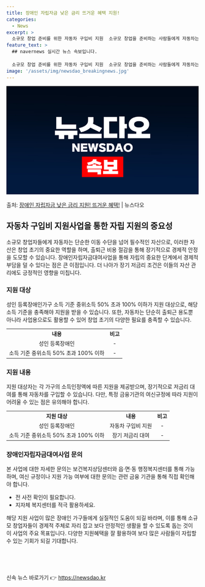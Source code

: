 ```yaml
---
title: 장애인 자립자금 낮은 금리 뜨거운 혜택 지원!
categories:
  - News
excerpt: >
  소규모 창업 준비를 위한 자동차 구입비 지원  소규모 창업을 준비하는 사람들에게 자동차는 필수적인 도구입니다…
feature_text: >
  ## navernews 실시간 뉴스 속보입니다.

  소규모 창업 준비를 위한 자동차 구입비 지원  소규모 창업을 준비하는 사람들에게 자동차는 필수적인 도구입니다…
image: '/assets/img/newsdao_breakingnews.jpg'
---
```


![뉴스다오 속보](/assets/img/newsdao_breakingnews.jpg)

<p>출처: <a href="https://newsdao.kr/4624" rel="dofollow">장애인 자립자금 낮은 금리 지원! 뜨거운 혜택!</a> | 뉴스다오</p>

<h2 data-ke-size="size26">자동차 구입비 지원사업을 통한 자립 지원의 중요성</h2>
<p data-ke-size="size16">소규모 창업자들에게 자동차는 단순한 이동 수단을 넘어 필수적인 자산으로, 이러한 자산은 창업 초기의 중요한 역할을 하며, 출퇴근 비용 절감을 통해 장기적으로 경제적 안정을 도모할 수 있습니다. 장애인자립자금대여사업을 통해 자립의 중요한 단계에서 경제적 부담을 덜 수 있다는 점은 큰 이점입니다. 더 나아가 장기 저금리 조건은 이들의 자산 관리에도 긍정적인 영향을 미칩니다.</p>

<h3 data-ke-size="size24">지원 대상</h3>
<p data-ke-size="size16">성인 등록장애인가구 소득 기준 중위소득 50% 초과 100% 이하가 지원 대상으로, 해당 소득 기준을 충족해야 지원을 받을 수 있습니다. 또한, 자동차는 단순히 출퇴근 용도뿐 아니라 사업용으로도 활용할 수 있어 창업 초기의 다양한 필요를 충족할 수 있습니다.</p>

<table>
  <tr>
    <td style="text-align: center; height: 17px;"><b>내용</b></td>
    <td style="text-align: center; height: 17px;"><b>비고</b></td>
  </tr>
  <tr>
    <td style="text-align: center; height: 17px;">성인 등록장애인</td>
    <td style="text-align: center; height: 17px;">- </td>
  </tr>
  <tr>
    <td style="text-align: center; height: 17px;">소득 기준 중위소득 50% 초과 100% 이하</td>
    <td style="text-align: center; height: 17px;">- </td>
  </tr>
</table>

<h3 data-ke-size="size24">지원 내용</h3>
<p data-ke-size="size16">지원 대상자는 각 가구의 소득인정액에 따른 지원을 제공받으며, 장기적으로 저금리 대여를 통해 자동차를 구입할 수 있습니다. 다만, 특정 금융기관의 여신규정에 따라 지원이 어려울 수 있는 점은 유의해야 합니다.</p>

<table>
  <tr>
    <td style="text-align: center; height: 17px;"><b>지원 대상</b></td>
    <td style="text-align: center; height: 17px;"><b>내용</b></td>
    <td style="text-align: center; height: 17px;"><b>비고</b></td>
  </tr>
  <tr>
    <td style="text-align: center; height: 17px;">성인 등록장애인</td>
    <td style="text-align: center;">자동차 구입비 지원</td>
    <td style="text-align: center;">- </td>
  </tr>
  <tr>
    <td style="text-align: center; height: 17px;">소득 기준 중위소득 50% 초과 100% 이하</td>
    <td style="text-align: center;">장기 저금리 대여</td>
    <td style="text-align: center;">- </td>
  </tr>
</table>

<h3 data-ke-size="size24">장애인자립자금대여사업 문의</h3>
<p data-ke-size="size16">본 사업에 대한 자세한 문의는 보건복지상담센터와 읍·면·동 행정복지센터를 통해 가능하며, 여신 규정이나 지원 가능 여부에 대한 문의는 관련 금융 기관을 통해 직접 확인해야 합니다.</p>

<ul>
  <li>전 사전 확인이 필요합니다.</li>
  <li>지자체 복지센터를 적극 활용하세요.</li>
</ul>

<p data-ke-size="size16">해당 지원 사업이 많은 장애인 가구들에게 실질적인 도움이 되길 바라며, 이를 통해 소규모 창업자들이 경제적 주체로 자리 잡고 보다 안정적인 생활을 할 수 있도록 돕는 것이 이 사업의 주요 목표입니다. 다양한 지원혜택을 잘 활용하여 보다 많은 사람들이 자립할 수 있는 기회가 되길 기대합니다.</p>

<p data-ke-size="size16">&nbsp;</p>
<p data-ke-size="size16">&nbsp;</p> 

신속 뉴스 바로가기 👉 <a href="https://newsdao.kr" rel="dofollow">https://newsdao.kr</a>


